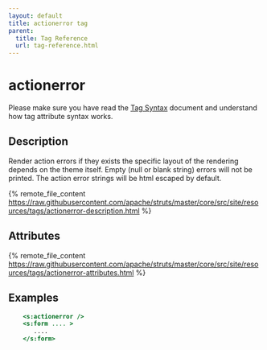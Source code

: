 ```yaml
---
layout: default
title: actionerror tag
parent:
  title: Tag Reference
  url: tag-reference.html
---
```


# actionerror

Please make sure you have read the [Tag Syntax](tag-syntax) document and understand how tag attribute syntax works.

## Description

Render action errors if they exists the specific layout of the rendering depends on the theme itself. Empty (null or 
blank string) errors will not be printed. The action error strings will be html escaped by default.

{% remote_file_content https://raw.githubusercontent.com/apache/struts/master/core/src/site/resources/tags/actionerror-description.html %}

## Attributes

{% remote_file_content https://raw.githubusercontent.com/apache/struts/master/core/src/site/resources/tags/actionerror-attributes.html %}

## Examples

```jsp
    <s:actionerror />
    <s:form .... >
       ....
    </s:form>
```
